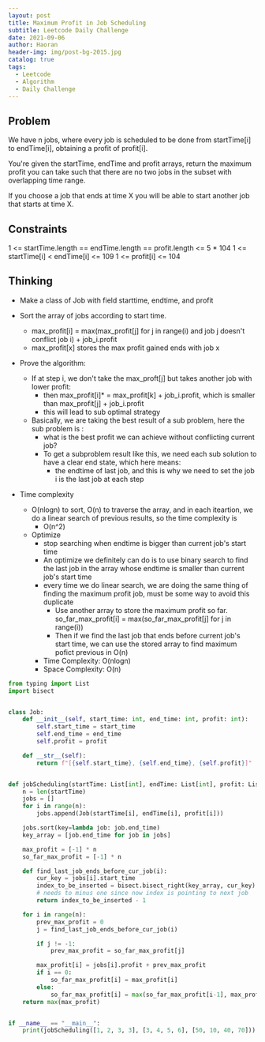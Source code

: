 ```yaml
---
layout: post
title: Maximum Profit in Job Scheduling
subtitle: Leetcode Daily Challenge
date: 2021-09-06
author: Haoran
header-img: img/post-bg-2015.jpg
catalog: true
tags: 
  - Leetcode
  - Algorithm
  - Daily Challenge
---
```



## Problem
We have n jobs, where every job is scheduled to be done from startTime[i] to endTime[i], obtaining a profit of profit[i].

You're given the startTime, endTime and profit arrays, return the maximum profit you can take such that there are no two jobs in the subset with overlapping time range.

If you choose a job that ends at time X you will be able to start another job that starts at time X.

## Constraints
1 <= startTime.length == endTime.length == profit.length <= 5 * 104
1 <= startTime[i] < endTime[i] <= 109
1 <= profit[i] <= 104

## Thinking
* Make a class of Job with field starttime, endtime, and profit

* Sort the array of jobs according to start time.
    * max_profit[i] = max(max_profit[j] for j in range(i) and job j doesn't conflict job i) + job_i.profit
    * max_profit[x] stores the max profit gained ends with job x

* Prove the algorithm:
    * If at step i, we don't take the max_proft[j] but takes another job with lower profit:
        * then max_profit[i]* = max_profit[k] + job_i.profit, which is smaller than max_profit[j] + job_i.profit
        * this will lead to sub optimal strategy
    * Basically, we are taking the best result of a sub problem, here the sub problem is :
        * what is the best profit we can achieve without conflicting current job?
        * To get a subproblem result like this, we need each sub solution to have a clear end state, which here means:
            * the endtime of last job, and this is why we need to set the job i is the last job at each step

* Time complexity
    * O(nlogn) to sort, O(n) to traverse the array, and in each iteartion, we do a linear search of previous results, so the time complexity is
        * O(n^2)
    * Optimize
        * stop searching when endtime is bigger than current job's start time
        * An optimize we definitely can do is to use binary search to find the last job in the array whose endtime is smaller than current job's start time
        * every time we do linear search, we are doing the same thing of finding the maximum profit job, must be some way to avoid this duplicate
            * Use another array to store the maximum profit so far. so_far_max_profit[i] = max(so_far_max_profit[j] for j in range(i))
            * Then if we find the last job that ends before current job's start time, we can use the stored array to find maximum pofict previous in O(n)
        * Time Complexity: O(nlogn)
        * Space Complexity: O(n)

```python
from typing import List
import bisect


class Job:
    def __init__(self, start_time: int, end_time: int, profit: int):
        self.start_time = start_time
        self.end_time = end_time
        self.profit = profit

    def __str__(self):
        return f"[{self.start_time}, {self.end_time}, {self.profit}]"


def jobScheduling(startTime: List[int], endTime: List[int], profit: List[int]) -> int:
    n = len(startTime)
    jobs = []
    for i in range(n):
        jobs.append(Job(startTime[i], endTime[i], profit[i]))

    jobs.sort(key=lambda job: job.end_time)
    key_array = [job.end_time for job in jobs]

    max_profit = [-1] * n
    so_far_max_profit = [-1] * n

    def find_last_job_ends_before_cur_job(i):
        cur_key = jobs[i].start_time
        index_to_be_inserted = bisect.bisect_right(key_array, cur_key)
        # needs to minus one since now index is pointing to next job
        return index_to_be_inserted - 1

    for i in range(n):
        prev_max_profit = 0
        j = find_last_job_ends_before_cur_job(i)

        if j != -1:
            prev_max_profit = so_far_max_profit[j]

        max_profit[i] = jobs[i].profit + prev_max_profit
        if i == 0:
            so_far_max_profit[i] = max_profit[i]
        else:
            so_far_max_profit[i] = max(so_far_max_profit[i-1], max_profit[i])
    return max(max_profit)


if __name__ == "__main__":
    print(jobScheduling([1, 2, 3, 3], [3, 4, 5, 6], [50, 10, 40, 70]))
```